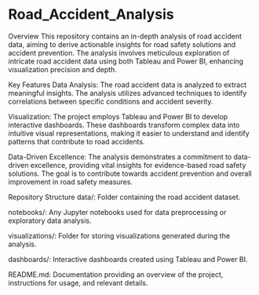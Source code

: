 # Road_Accident_Analysis
Overview
This repository contains an in-depth analysis of road accident data, aiming to derive actionable insights for road safety solutions and accident prevention. The analysis involves meticulous exploration of intricate road accident data using both Tableau and Power BI, enhancing visualization precision and depth.

Key Features
Data Analysis: The road accident data is analyzed to extract meaningful insights. The analysis utilizes advanced techniques to identify correlations between specific conditions and accident severity.

Visualization: The project employs Tableau and Power BI to develop interactive dashboards. These dashboards transform complex data into intuitive visual representations, making it easier to understand and identify patterns that contribute to road accidents.

Data-Driven Excellence: The analysis demonstrates a commitment to data-driven excellence, providing vital insights for evidence-based road safety solutions. The goal is to contribute towards accident prevention and overall improvement in road safety measures.

Repository Structure
data/: Folder containing the road accident dataset.

notebooks/: Any Jupyter notebooks used for data preprocessing or exploratory data analysis.

visualizations/: Folder for storing visualizations generated during the analysis.

dashboards/: Interactive dashboards created using Tableau and Power BI.

README.md: Documentation providing an overview of the project, instructions for usage, and relevant details.
